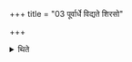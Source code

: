 +++
title = "03 पूर्वार्धे विद्यते शिरसो"

+++

<details><summary>थिते</summary>

पूर्वार्धे विद्यते शिरसो निरूहणम् । न विद्यत इत्यपरम् ३
</details>
